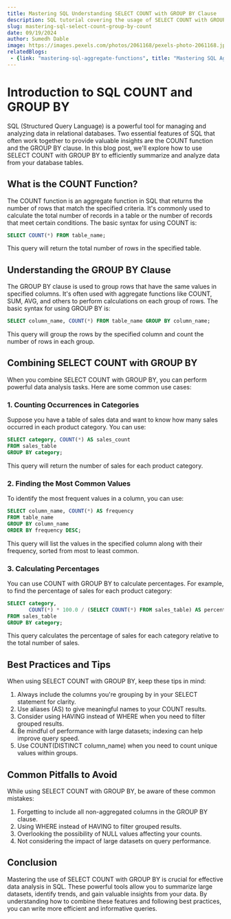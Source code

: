 ```yaml
---
title: Mastering SQL Understanding SELECT COUNT with GROUP BY Clause
description: SQL tutorial covering the usage of SELECT COUNT with GROUP BY
slug: mastering-sql-select-count-group-by-count
date: 09/19/2024
author: Sumedh Dable
image: https://images.pexels.com/photos/2061168/pexels-photo-2061168.jpeg?auto=compress&cs=tinysrgb&w=600
relatedBlogs:
 - {link: "mastering-sql-aggregate-functions", title: "Mastering SQL Aggregate Functions Unleashing the Power of Data Analysis"}
---
```


# Introduction to SQL COUNT and GROUP BY

SQL (Structured Query Language) is a powerful tool for managing and analyzing data in relational databases. Two essential features of SQL that often work together to provide valuable insights are the COUNT function and the GROUP BY clause. In this blog post, we'll explore how to use SELECT COUNT with GROUP BY to efficiently summarize and analyze data from your database tables.

## What is the COUNT Function?

The COUNT function is an aggregate function in SQL that returns the number of rows that match the specified criteria. It's commonly used to calculate the total number of records in a table or the number of records that meet certain conditions. The basic syntax for using COUNT is:

```sql
SELECT COUNT(*) FROM table_name;
```

This query will return the total number of rows in the specified table.

## Understanding the GROUP BY Clause

The GROUP BY clause is used to group rows that have the same values in specified columns. It's often used with aggregate functions like COUNT, SUM, AVG, and others to perform calculations on each group of rows. The basic syntax for using GROUP BY is:

```sql
SELECT column_name, COUNT(*) FROM table_name GROUP BY column_name;
```

This query will group the rows by the specified column and count the number of rows in each group.

## Combining SELECT COUNT with GROUP BY

When you combine SELECT COUNT with GROUP BY, you can perform powerful data analysis tasks. Here are some common use cases:

### 1. Counting Occurrences in Categories

Suppose you have a table of sales data and want to know how many sales occurred in each product category. You can use:

```sql
SELECT category, COUNT(*) AS sales_count
FROM sales_table
GROUP BY category;
```

This query will return the number of sales for each product category.

### 2. Finding the Most Common Values

To identify the most frequent values in a column, you can use:

```sql
SELECT column_name, COUNT(*) AS frequency
FROM table_name
GROUP BY column_name
ORDER BY frequency DESC;
```

This query will list the values in the specified column along with their frequency, sorted from most to least common.

### 3. Calculating Percentages

You can use COUNT with GROUP BY to calculate percentages. For example, to find the percentage of sales for each product category:

```sql
SELECT category, 
       COUNT(*) * 100.0 / (SELECT COUNT(*) FROM sales_table) AS percentage
FROM sales_table
GROUP BY category;
```

This query calculates the percentage of sales for each category relative to the total number of sales.

## Best Practices and Tips

When using SELECT COUNT with GROUP BY, keep these tips in mind:

1. Always include the columns you're grouping by in your SELECT statement for clarity.
2. Use aliases (AS) to give meaningful names to your COUNT results.
3. Consider using HAVING instead of WHERE when you need to filter grouped results.
4. Be mindful of performance with large datasets; indexing can help improve query speed.
5. Use COUNT(DISTINCT column_name) when you need to count unique values within groups.

## Common Pitfalls to Avoid

While using SELECT COUNT with GROUP BY, be aware of these common mistakes:

1. Forgetting to include all non-aggregated columns in the GROUP BY clause.
2. Using WHERE instead of HAVING to filter grouped results.
3. Overlooking the possibility of NULL values affecting your counts.
4. Not considering the impact of large datasets on query performance.

## Conclusion

Mastering the use of SELECT COUNT with GROUP BY is crucial for effective data analysis in SQL. These powerful tools allow you to summarize large datasets, identify trends, and gain valuable insights from your data. By understanding how to combine these features and following best practices, you can write more efficient and informative queries.
